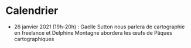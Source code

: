 # Calendrier
- 26 janvier 2021 (19h-20h) : Gaelle Sutton nous parlera de cartographie en freelance et Delphine Montagne abordera les œufs de Pâques cartographiques
